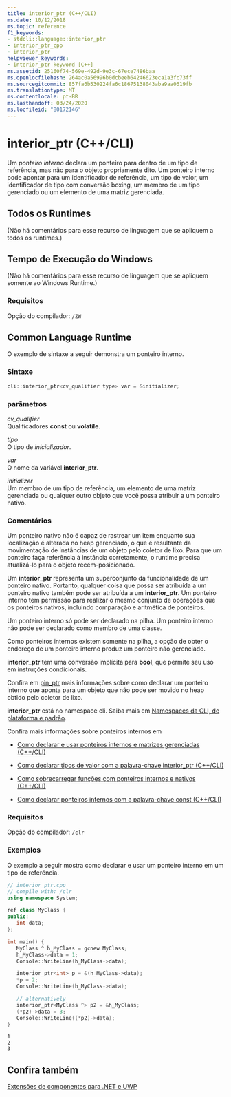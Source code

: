 ```yaml
---
title: interior_ptr (C++/CLI)
ms.date: 10/12/2018
ms.topic: reference
f1_keywords:
- stdcli::language::interior_ptr
- interior_ptr_cpp
- interior_ptr
helpviewer_keywords:
- interior_ptr keyword [C++]
ms.assetid: 25160f74-569e-492d-9e3c-67ece7486baa
ms.openlocfilehash: 264ac0a56996b0dcbeeb64246623eca1a3fc73ff
ms.sourcegitcommit: 857fa6b530224fa6c18675138043aba9aa0619fb
ms.translationtype: MT
ms.contentlocale: pt-BR
ms.lasthandoff: 03/24/2020
ms.locfileid: "80172146"
---
```

# <a name="interior_ptr-ccli"></a>interior_ptr (C++/CLI)

Um *ponteiro interno* declara um ponteiro para dentro de um tipo de referência, mas não para o objeto propriamente dito. Um ponteiro interno pode apontar para um identificador de referência, um tipo de valor, um identificador de tipo com conversão boxing, um membro de um tipo gerenciado ou um elemento de uma matriz gerenciada.

## <a name="all-runtimes"></a>Todos os Runtimes

(Não há comentários para esse recurso de linguagem que se apliquem a todos os runtimes.)

## <a name="windows-runtime"></a>Tempo de Execução do Windows

(Não há comentários para esse recurso de linguagem que se apliquem somente ao Windows Runtime.)

### <a name="requirements"></a>Requisitos

Opção do compilador: `/ZW`

## <a name="common-language-runtime"></a>Common Language Runtime

O exemplo de sintaxe a seguir demonstra um ponteiro interno.

### <a name="syntax"></a>Sintaxe

```cpp
cli::interior_ptr<cv_qualifier type> var = &initializer;
```

### <a name="parameters"></a>parâmetros

*cv_qualifier*<br/>
Qualificadores **const** ou **volatile**.

*tipo*<br/>
O tipo de *inicializador*.

*var*<br/>
O nome da variável **interior_ptr**.

*initializer*<br/>
Um membro de um tipo de referência, um elemento de uma matriz gerenciada ou qualquer outro objeto que você possa atribuir a um ponteiro nativo.

### <a name="remarks"></a>Comentários

Um ponteiro nativo não é capaz de rastrear um item enquanto sua localização é alterada no heap gerenciado, o que é resultante da movimentação de instâncias de um objeto pelo coletor de lixo. Para que um ponteiro faça referência à instância corretamente, o runtime precisa atualizá-lo para o objeto recém-posicionado.

Um **interior_ptr** representa um superconjunto da funcionalidade de um ponteiro nativo.  Portanto, qualquer coisa que possa ser atribuída a um ponteiro nativo também pode ser atribuída a um **interior_ptr**.  Um ponteiro interno tem permissão para realizar o mesmo conjunto de operações que os ponteiros nativos, incluindo comparação e aritmética de ponteiros.

Um ponteiro interno só pode ser declarado na pilha.  Um ponteiro interno não pode ser declarado como membro de uma classe.

Como ponteiros internos existem somente na pilha, a opção de obter o endereço de um ponteiro interno produz um ponteiro não gerenciado.

**interior_ptr** tem uma conversão implícita para **bool**, que permite seu uso em instruções condicionais.

Confira em [pin_ptr](pin-ptr-cpp-cli.md) mais informações sobre como declarar um ponteiro interno que aponta para um objeto que não pode ser movido no heap obtido pelo coletor de lixo.

**interior_ptr** está no namespace cli.  Saiba mais em [Namespaces da CLI, de plataforma e padrão](platform-default-and-cli-namespaces-cpp-component-extensions.md).

Confira mais informações sobre ponteiros internos em

- [Como declarar e usar ponteiros internos e matrizes gerenciadas (C++/CLI)](how-to-declare-and-use-interior-pointers-and-managed-arrays-cpp-cli.md)

- [Como declarar tipos de valor com a palavra-chave interior_ptr (C++/CLI)](how-to-declare-value-types-with-the-interior-ptr-keyword-cpp-cli.md)

- [Como sobrecarregar funções com ponteiros internos e nativos (C++/CLI)](how-to-overload-functions-with-interior-pointers-and-native-pointers-cpp-cli.md)

- [Como declarar ponteiros internos com a palavra-chave const (C++/CLI)](how-to-declare-interior-pointers-with-the-const-keyword-cpp-cli.md)

### <a name="requirements"></a>Requisitos

Opção do compilador: `/clr`

### <a name="examples"></a>Exemplos

O exemplo a seguir mostra como declarar e usar um ponteiro interno em um tipo de referência.

```cpp
// interior_ptr.cpp
// compile with: /clr
using namespace System;

ref class MyClass {
public:
   int data;
};

int main() {
   MyClass ^ h_MyClass = gcnew MyClass;
   h_MyClass->data = 1;
   Console::WriteLine(h_MyClass->data);

   interior_ptr<int> p = &(h_MyClass->data);
   *p = 2;
   Console::WriteLine(h_MyClass->data);

   // alternatively
   interior_ptr<MyClass ^> p2 = &h_MyClass;
   (*p2)->data = 3;
   Console::WriteLine((*p2)->data);
}
```

```Output
1
2
3
```

## <a name="see-also"></a>Confira também

[Extensões de componentes para .NET e UWP](component-extensions-for-runtime-platforms.md)

